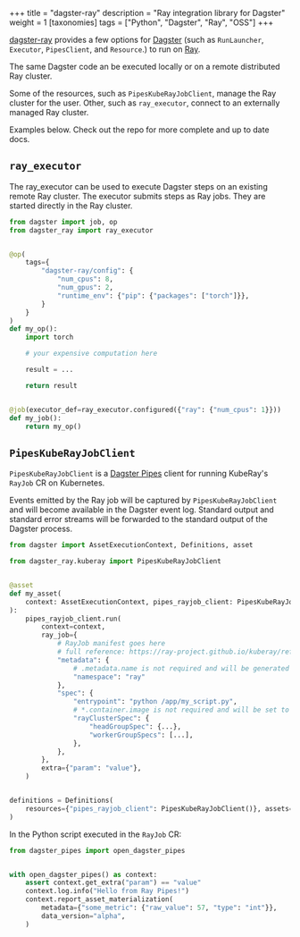 +++
title = "dagster-ray"
description = "Ray integration library for Dagster"
weight = 1
[taxonomies]
tags = ["Python", "Dagster", "Ray", "OSS"]
+++

[dagster-ray](https://github.com/danielgafni/dagster-ray) provides a few options for [Dagster](https://dagster.io/) (such as `RunLauncher`, `Executor`, `PipesClient`, and `Resource`.) to run on [Ray](https://www.ray.io/).

The same Dagster code an be executed locally or on a remote distributed Ray cluster.

Some of the resources, such as `PipesKubeRayJobClient`, manage the Ray cluster for the user.
Other, such as `ray_executor`, connect to an externally managed Ray cluster.

Examples below. Check out the repo for more complete and up to date docs.

## `ray_executor`

The ray_executor can be used to execute Dagster steps on an existing remote Ray cluster. The executor submits steps as Ray jobs. They are started directly in the Ray cluster.

```python
from dagster import job, op
from dagster_ray import ray_executor


@op(
    tags={
        "dagster-ray/config": {
            "num_cpus": 8,
            "num_gpus": 2,
            "runtime_env": {"pip": {"packages": ["torch"]}},
        }
    }
)
def my_op():
    import torch

    # your expensive computation here

    result = ...

    return result


@job(executor_def=ray_executor.configured({"ray": {"num_cpus": 1}}))
def my_job():
    return my_op()
```

## `PipesKubeRayJobClient`

`PipesKubeRayJobClient` is a [Dagster Pipes](https://docs.dagster.io/concepts/dagster-pipes) client for running KubeRay's `RayJob` CR on Kubernetes.

Events emitted by the Ray job will be captured by `PipesKubeRayJobClient` and will become available in the Dagster event log. Standard output and standard error streams will be forwarded to the standard output of the Dagster process.

```python
from dagster import AssetExecutionContext, Definitions, asset

from dagster_ray.kuberay import PipesKubeRayJobClient


@asset
def my_asset(
    context: AssetExecutionContext, pipes_rayjob_client: PipesKubeRayJobClient
):
    pipes_rayjob_client.run(
        context=context,
        ray_job={
            # RayJob manifest goes here
            # full reference: https://ray-project.github.io/kuberay/reference/api/#rayjob
            "metadata": {
                # .metadata.name is not required and will be generated if not provided
                "namespace": "ray"
            },
            "spec": {
                "entrypoint": "python /app/my_script.py",
                # *.container.image is not required and will be set to the current `dagster/image` tag if not provided
                "rayClusterSpec": {
                    "headGroupSpec": {...},
                    "workerGroupSpecs": [...],
                },
            },
        },
        extra={"param": "value"},
    )


definitions = Definitions(
    resources={"pipes_rayjob_client": PipesKubeRayJobClient()}, assets=[my_asset]
)
```

In the Python script executed in the `RayJob` CR:

```python
from dagster_pipes import open_dagster_pipes


with open_dagster_pipes() as context:
    assert context.get_extra("param") == "value"
    context.log.info("Hello from Ray Pipes!")
    context.report_asset_materialization(
        metadata={"some_metric": {"raw_value": 57, "type": "int"}},
        data_version="alpha",
    )
```

